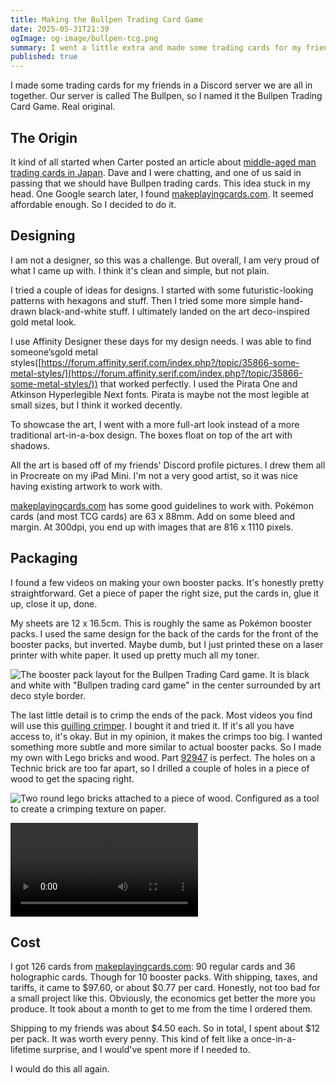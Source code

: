 ```yaml
---
title: Making the Bullpen Trading Card Game
date: 2025-05-31T21:39
ogImage: og-image/bullpen-tcg.png
summary: I went a little extra and made some trading cards for my friends. No regrets.
published: true
---
```

I made some trading cards for my friends in a Discord server we are all in together. Our server is called The Bullpen, so I named it the Bullpen Trading Card Game. Real original.

<tcg-card src="https://samwarnick.com/media/bullpen-tcg/Back.png" alt="The back of a Bullpen Trading card with a gold art deco style border and the word Bullpen"></tcg-card>

## The Origin

It kind of all started when Carter posted an article about [middle-aged man trading cards in Japan](https://www.tokyoweekender.com/entertainment/middle-aged-man-trading-cards-go-viral-in-japan/). Dave and I were chatting, and one of us said in passing that we should have Bullpen trading cards. This idea stuck in my head. One Google search later, I found [makeplayingcards.com](https://makeplayingcards.com). It seemed affordable enough. So I decided to do it.

## Designing

I am not a designer, so this was a challenge. But overall, I am very proud of what I came up with. I think it's clean and simple, but not plain.

I tried a couple of ideas for designs. I started with some futuristic-looking patterns with hexagons and stuff. Then I tried some more simple hand-drawn black-and-white stuff. I ultimately landed on the art deco-inspired gold metal look.

I use Affinity Designer these days for my design needs. I was able to find someone’sgold metal styles([https://forum.affinity.serif.com/index.php?/topic/35866-some-metal-styles/](https://forum.affinity.serif.com/index.php?/topic/35866-some-metal-styles/)) that worked perfectly. I used the Pirata One and Atkinson Hyperlegible Next fonts. Pirata is maybe not the most legible at small sizes, but I think it worked decently.

To showcase the art, I went with a more full-art look instead of a more traditional art-in-a-box design. The boxes float on top of the art with shadows.

<tcg-card src="https://samwarnick.com/media/bullpen-tcg/Sam.png" alt="A custom trading card featuring a LEGO minifigure with glasses and dark hair wearing a jacket with a Pokéball logo. The card is titled 'Sam - @hugemanatee', and shows two abilities: 'Devil's Avocado' (place one message in another conversation, you're fun) and 'Burnout' (get 2 projects 80% done, lose next turn)."></tcg-card>

All the art is based off of my friends' Discord profile pictures. I drew them all in Procreate on my iPad Mini. I'm not a very good artist, so it was nice having existing artwork to work with.

[makeplayingcards.com](https://makeplayingcards.com) has some good guidelines to work with. Pokémon cards (and most TCG cards) are 63 x 88mm. Add on some bleed and margin. At 300dpi, you end up with images that are 816 x 1110 pixels.

## Packaging

I found a few videos on making your own booster packs. It's honestly pretty straightforward. Get a piece of paper the right size, put the cards in, glue it up, close it up, done.

My sheets are 12 x 16.5cm. This is roughly the same as Pokémon booster packs. I used the same design for the back of the cards for the front of the booster packs, but inverted. Maybe dumb, but I just printed these on a laser printer with white paper. It used up pretty much all my toner.

![The booster pack layout for the Bullpen Trading Card game. It is black and white with "Bullpen trading card game" in the center surrounded by art deco style border.](https://samwarnick.com/media/Booster%20Packs.png)

The last little detail is to crimp the ends of the pack. Most videos you find will use this [quilling crimper](https://www.amazon.com/Quilling-Crimper-Crimping-Handmade-Decoration/dp/B07V6YT89X/r). I bought it and tried it. If it's all you have access to, it's okay. But in my opinion, it makes the crimps too big. I wanted something more subtle and more similar to actual booster packs. So I made my own with Lego bricks and wood. Part [92947](https://www.bricklink.com/v2/catalog/catalogitem.page?P=92947#T=C) is perfect. The holes on a Technic brick are too far apart, so I drilled a couple of holes in a piece of wood to get the spacing right.

![Two round lego bricks attached to a piece of wood. Configured as a tool to create a crimping texture on paper.](https://samwarnick.com/media/IMG_1172.jpeg)

![Assembly of a homemade trading card booster pack. A man places 10 cards on a sheet of paper, folds it, glues it, and then crimps both ends with a roller.](/media/bullpen-tcg/assembly.mp4)

## Cost

I got 126 cards from [makeplayingcards.com](https://makeplayingcards.com): 90 regular cards and 36 holographic cards. Though for 10 booster packs. With shipping, taxes, and tariffs, it came to $97.60, or about $0.77 per card. Honestly, not too bad for a small project like this. Obviously, the economics get better the more you produce. It took about a month to get to me from the time I ordered them.

Shipping to my friends was about $4.50 each. So in total, I spent about $12 per pack. It was worth every penny. This kind of felt like a once-in-a-lifetime surprise, and I would've spent more if I needed to.

I would do this all again.